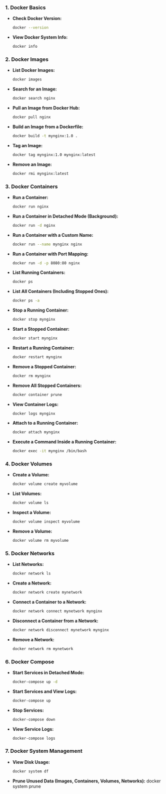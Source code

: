 ### **1. Docker Basics**
- **Check Docker Version:**
  ```bash
  docker --version
  ```
- **View Docker System Info:**
  ```bash
  docker info
  ```

### **2. Docker Images**
- **List Docker Images:**
  ```bash
  docker images
  ```
- **Search for an Image:**
  ```bash
  docker search nginx
  ```
- **Pull an Image from Docker Hub:**
  ```bash
  docker pull nginx
  ```
- **Build an Image from a Dockerfile:**
  ```bash
  docker build -t mynginx:1.0 .
  ```
- **Tag an Image:**
  ```bash
  docker tag mynginx:1.0 mynginx:latest
  ```
- **Remove an Image:**
  ```bash
  docker rmi mynginx:latest
  ```

### **3. Docker Containers**
- **Run a Container:**
  ```bash
  docker run nginx
  ```
- **Run a Container in Detached Mode (Background):**
  ```bash
  docker run -d nginx
  ```
- **Run a Container with a Custom Name:**
  ```bash
  docker run --name mynginx nginx
  ```
- **Run a Container with Port Mapping:**
  ```bash
  docker run -d -p 8080:80 nginx
  ```
- **List Running Containers:**
  ```bash
  docker ps
  ```
- **List All Containers (Including Stopped Ones):**
  ```bash
  docker ps -a
  ```
- **Stop a Running Container:**
  ```bash
  docker stop mynginx
  ```
- **Start a Stopped Container:**
  ```bash
  docker start mynginx
  ```
- **Restart a Running Container:**
  ```bash
  docker restart mynginx
  ```
- **Remove a Stopped Container:**
  ```bash
  docker rm mynginx
  ```
- **Remove All Stopped Containers:**
  ```bash
  docker container prune
  ```
- **View Container Logs:**
  ```bash
  docker logs mynginx
  ```
- **Attach to a Running Container:**
  ```bash
  docker attach mynginx
  ```
- **Execute a Command Inside a Running Container:**
  ```bash
  docker exec -it mynginx /bin/bash
  ```

### **4. Docker Volumes**
- **Create a Volume:**
  ```bash
  docker volume create myvolume
  ```
- **List Volumes:**
  ```bash
  docker volume ls
  ```
- **Inspect a Volume:**
  ```bash
  docker volume inspect myvolume
  ```
- **Remove a Volume:**
  ```bash
  docker volume rm myvolume
  ```

### **5. Docker Networks**
- **List Networks:**
  ```bash
  docker network ls
  ```
- **Create a Network:**
  ```bash
  docker network create mynetwork
  ```
- **Connect a Container to a Network:**
  ```bash
  docker network connect mynetwork mynginx
  ```
- **Disconnect a Container from a Network:**
  ```bash
  docker network disconnect mynetwork mynginx
  ```
- **Remove a Network:**
  ```bash
  docker network rm mynetwork
  ```

### **6. Docker Compose**
- **Start Services in Detached Mode:**
  ```bash
  docker-compose up -d
  ```
- **Start Services and View Logs:**
  ```bash
  docker-compose up
  ```
- **Stop Services:**
  ```bash
  docker-compose down
  ```
- **View Service Logs:**
  ```bash
  docker-compose logs
  ```

### **7. Docker System Management**
- **View Disk Usage:**
  ```bash
  docker system df
  ```
- **Prune Unused Data (Images, Containers, Volumes, Networks):**
  docker system prune
  
